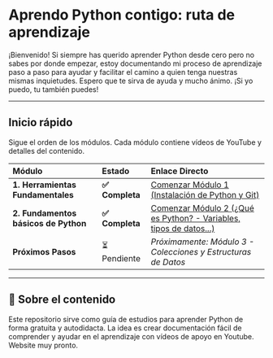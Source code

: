 # Aprendo Python contigo: ruta de aprendizaje

¡Bienvenido! Si siempre has querido aprender Python desde cero pero no sabes por donde empezar, estoy documentando mi proceso de aprendizaje paso a paso para ayudar y facilitar el camino a quien tenga nuestras mismas inquietudes. Espero que te sirva de ayuda y mucho ánimo. ¡Si yo puedo, tu también puedes!

---

## Inicio rápido

Sigue el orden de los módulos. Cada módulo contiene vídeos de YouTube y detalles del contenido.

| Módulo | Estado | Enlace Directo |
| :--- | :--- | :--- |
| **1. Herramientas Fundamentales** | **✅ Completa** | [Comenzar Módulo 1 (Instalación de Python y Git)](docs/modulo1-herramientas-fundamentales.md) |
| **2. Fundamentos básicos de Python** | **✅ Completa** | [Comenzar Módulo 2 (¿Qué es Python? - Variables, tipos de datos...)](docs/modulo1-herramientas-fundamentales.md) |
| **Próximos Pasos** | ⏳ Pendiente | *Próximamente: Módulo 3 - Colecciones y Estructuras de Datos* |

---

## 🔗 Sobre el contenido

Este repositorio sirve como guía de estudios para aprender Python de forma gratuita y autodidacta. La idea es crear documentación fácil de comprender y ayudar en el aprendizaje con vídeos de apoyo en Youtube. Website muy pronto.
